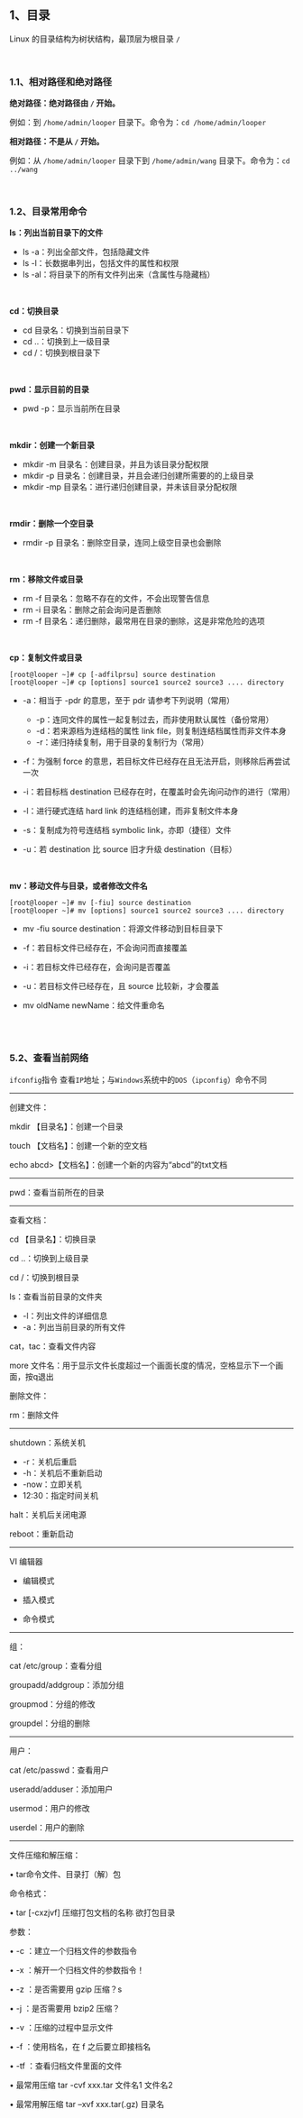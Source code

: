 ## 1、目录

Linux 的目录结构为树状结构，最顶层为根目录 `/`

<br>

### 1.1、相对路径和绝对路径

**绝对路径：绝对路径由 `/` 开始。**

例如：到 ` /home/admin/looper ` 目录下。命令为：`cd /home/admin/looper ` 

**相对路径：不是从 `/` 开始。**

例如：从 ` /home/admin/looper ` 目录下到 ` /home/admin/wang ` 目录下。命令为：`cd ../wang ` 

<br>

### 1.2、目录常用命令

**ls：列出当前目录下的文件**

* ls -a：列出全部文件，包括隐藏文件
* ls -l：长数据串列出，包括文件的属性和权限
* ls -al：将目录下的所有文件列出来（含属性与隐藏档）

<br>

**cd：切换目录**

* cd 目录名：切换到当前目录下
* cd ..：切换到上一级目录
* cd /：切换到根目录下

<br>

**pwd：显示目前的目录**

* pwd -p：显示当前所在目录

<br>

**mkdir：创建一个新目录**

* mkdir -m 目录名：创建目录，并且为该目录分配权限
* mkdir -p 目录名：创建目录，并且会递归创建所需要的的上级目录
* mkdir -mp 目录名：进行递归创建目录，并未该目录分配权限

<br>

**rmdir：删除一个空目录**

* rmdir -p 目录名：删除空目录，连同上级空目录也会删除

<br>

**rm：移除文件或目录**

* rm -f 目录名：忽略不存在的文件，不会出现警告信息
* rm -i 目录名：删除之前会询问是否删除
* rm -f 目录名：递归删除，最常用在目录的删除，这是非常危险的选项 

<br>

**cp：复制文件或目录**

```
[root@looper ~]# cp [-adfilprsu] source destination
[root@looper ~]# cp [options] source1 source2 source3 .... directory
```

* -a：相当于 -pdr 的意思，至于 pdr 请参考下列说明（常用）
  * -p：连同文件的属性一起复制过去，而非使用默认属性（备份常用）
  * -d：若来源档为连结档的属性 link file，则复制连结档属性而非文件本身
  * -r：递归持续复制，用于目录的复制行为（常用）

* -f：为强制 force 的意思，若目标文件已经存在且无法开启，则移除后再尝试一次
* -i：若目标档 destination 已经存在时，在覆盖时会先询问动作的进行（常用）
* -l：进行硬式连结 hard link 的连结档创建，而非复制文件本身
* -s：复制成为符号连结档 symbolic link，亦即（捷径）文件
* -u：若 destination 比 source 旧才升级 destination（目标）

<br>

**mv：移动文件与目录，或者修改文件名**

```
[root@looper ~]# mv [-fiu] source destination
[root@looper ~]# mv [options] source1 source2 source3 .... directory
```

* mv -fiu source destination：将源文件移动到目标目录下

* -f：若目标文件已经存在，不会询问而直接覆盖
* -i：若目标文件已经存在，会询问是否覆盖
* -u：若目标文件已经存在，且 source 比较新，才会覆盖
* mv oldName newName：给文件重命名

<br>

<br>

















### 5.2、查看当前网络

`ifconfig`指令 查看`IP`地址；与`Windows`系统中的`DOS`（`ipconfig`）命令不同



----

创建文件：

mkdir 【目录名】：创建一个目录

touch 【文档名】：创建一个新的空文档

echo abcd>【文档名】：创建一个新的内容为“abcd”的txt文档

-------

pwd：查看当前所在的目录

---

查看文档：

cd 【目录名】：切换目录

cd  ..：切换到上级目录

cd /：切换到根目录

ls：查看当前目录的文件夹

* -l：列出文件的详细信息
* -a：列出当前目录的所有文件

cat，tac：查看文件内容



more 文件名：用于显示文件长度超过一个画面长度的情况，空格显示下一个画面，按q退出  



删除文件：

rm：删除文件

-----

shutdown：系统关机

* -r：关机后重启
* -h：关机后不重新启动
* -now：立即关机
* 12:30：指定时间关机

halt：关机后关闭电源

reboot：重新启动

----

VI 编辑器

* 编辑模式



* 插入模式



* 命令模式



----

组：

cat /etc/group：查看分组

groupadd/addgroup：添加分组

groupmod：分组的修改

groupdel：分组的删除



----

用户：

cat /etc/passwd：查看用户

useradd/adduser：添加用户

usermod：用户的修改

userdel：用户的删除



-----

文件压缩和解压缩：

• tar命令文件、目录打（解）包

命令格式：

•   tar [-cxzjvf]  压缩打包文档的名称 欲打包目录

参数：

•   -c ：建立一个归档文件的参数指令

•   -x ：解开一个归档文件的参数指令！

•   -z ：是否需要用 gzip 压缩？s

•   -j ：是否需要用 bzip2 压缩？

•   -v ：压缩的过程中显示文件

•   -f ：使用档名，在 f 之后要立即接档名

•   -tf ：查看归档文件里面的文件

•   最常用压缩    tar -cvf  xxx.tar 文件名1 文件名2

•   最常用解压缩  tar –xvf  xxx.tar(.gz) 目录名



